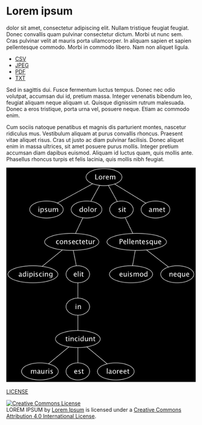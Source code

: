 Lorem ipsum
===========
dolor sit amet, consectetur adipiscing elit. Nullam tristique feugiat feugiat. Donec convallis quam pulvinar consectetur dictum. Morbi ut nunc sem. Cras pulvinar velit at mauris porta ullamcorper. In aliquam sapien et sapien pellentesque commodo. Morbi in commodo libero. Nam non aliquet ligula.


* [CSV](loremipsum.csv)
* [JPEG](loremipsum.jpeg)
* [PDF](loremipsum.pdf)
* [TXT](loremipsum.txt)

Sed in sagittis dui. Fusce fermentum luctus tempus. Donec nec odio volutpat, accumsan dui id, pretium massa. Integer venenatis bibendum leo, feugiat aliquam neque aliquam ut. Quisque dignissim rutrum malesuada. Donec a eros tristique, porta urna vel, posuere neque. Etiam ac commodo enim.

Cum sociis natoque penatibus et magnis dis parturient montes, nascetur ridiculus mus. Vestibulum aliquam at purus convallis rhoncus. Praesent vitae aliquet risus. Cras ut justo ac diam pulvinar facilisis. Donec aliquet enim in massa ultrices, sit amet posuere purus mollis. Integer pretium accumsan diam dapibus euismod. Aliquam id luctus quam, quis mollis ante. Phasellus rhoncus turpis et felis lacinia, quis mollis nibh feugiat.

![logo](loremipsum.jpeg)

[LICENSE](LICENSE.md)

<a rel="license" href="http://creativecommons.org/licenses/by/4.0/"><img alt="Creative Commons License" style="border-width:0" src="https://i.creativecommons.org/l/by/4.0/88x31.png" /></a><br /><span xmlns:dct="http://purl.org/dc/terms/" href="http://purl.org/dc/dcmitype/Dataset" property="dct:title" rel="dct:type">LOREM IPSUM</span> by <a xmlns:cc="http://creativecommons.org/ns#" href="https://github.com/dougapd/loremipsum" property="cc:attributionName" rel="cc:attributionURL">Lorem Ipsum</a> is licensed under a <a rel="license" href="http://creativecommons.org/licenses/by/4.0/">Creative Commons Attribution 4.0 International License</a>.
